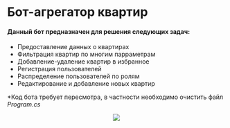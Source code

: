 # Бот-агрегатор квартир

#### Данный бот предназначен для решения следующих задач:

 * Предоставление данных о квартирах
 * Фильтрация квартир по многим парраметрам
 * Добавление-удаление квартир в избранное
 * Регистрация пользователей
 * Распределение пользователей по ролям
 * Редактирование и добавление новых квартир

*Код бота требует пересмотра, в частности необходимо очистить файл _Program.cs_

<p align="center">
  <img src="https://sun9-78.userapi.com/impg/o7QtvIR-eOonO_4Uzqcuwl8GmD9EqqSlmfcmUQ/LjfdQE8V0yY.jpg?size=604x522&quality=95&sign=6c5cdafadc12a0abeed3613cb2bdc864&type=album" />
</p>
